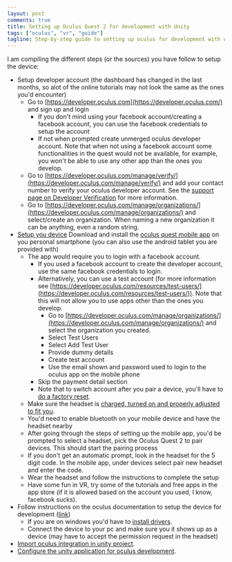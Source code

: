 ```yaml
---
layout: post
comments: true
title: Setting up Oculus Quest 2 for development with Unity
tags: ["oculus", "vr", "guide"]
tagline: Step-by-step guide to setting up oculus for development with unity.
---
```

I am compiling the different steps (or the sources) you have follow to setup the device:

- Setup developer account (the dashboard has changed in the last months, so alot of the online tutorials may not look the same as the ones you'd encounter)
    - Go to [https://developer.oculus.com](https://developer.oculus.com/) and sign up and login
        - If you don't mind using your facebook account/creating a facebook account, you can use the facebook credentials to setup the account
        - If not when prompted create unmerged oculus developer account. Note that when not using a facebook account some functionalities in the quest would not be available, for example, you won't be able to use any other app than the ones you develop.
    - Go to [https://developer.oculus.com/manage/verify/](https://developer.oculus.com/manage/verify/) and add your contact number to verify your oculus developer account. See the [support page on Developer Verification](https://developer.oculus.com/faqs#faq_343265393702048) for more information.
    - Go to [https://developer.oculus.com/manage/organizations/](https://developer.oculus.com/manage/organizations/) and select/create an organization. When naming a new organization it can be anything, even a random string.
- [Setup you device](https://www.youtube.com/watch?v=ZBSiZ5Pcjjg)
Download and install the [oculus quest mobile app](https://support.oculus.com/1178714089211378) on you personal smartphone (you can also use the android tablet you are provided with)
    - The app would require you to login with a facebook account. 
        - If you used a facebook account to create the developer account, use the same facebook credentials to login.
        - Alternatively, you can use a test account (for more information see [https://developer.oculus.com/resources/test-users/](https://developer.oculus.com/resources/test-users/)). Note that this will not allow you to use apps other than the ones you develop.
            - Go to [https://developer.oculus.com/manage/organizations/](https://developer.oculus.com/manage/organizations/) and select the organization you created. 
            - Select Test Users
            - Select Add Test User
            - Provide dummy details
            - Create test account
            - Use the email shown and password used to login to the oculus app on the mobile phone
        - Skip the payment detail section
        - Note that to switch account after you pair a device, you'll have to [do a factory reset](https://support.oculus.com/articles/fix-a-problem/troubleshoot-headsets-and-accessories/troubleshooting-factory-reset-quest-2/).
    - Make sure the headset is [charged, turned on and properly adjusted to fit you](https://support.oculus.com/526118881723537). 
    - You'd need to enable bluetooth on your mobile device and have the headset nearby
    - After going through the steps of setting up the mobile app, you'd be prompted to select a headset, pick the Oculus Quest 2 to pair devices. This should start the pairing process
    - If you don't get an automatic prompt, look in the headset for the 5 digit code. In the mobile app, under devices select pair new headset and enter the code.
    - Wear the headset and follow the instructions to complete the setup
    - Have some fun in VR, try some of the tutorials and free apps in the app store (if it is allowed based on the account you used, I know, facebook sucks).
- Follow instructions on the oculus documentation to setup the device for development ([link](https://developer.oculus.com/documentation/unity/unity-enable-device/))
    - If you are on windows you'd have to [install drivers](https://developer.oculus.com/documentation/unity/unity-enable-device/#enable-adb).
    - Connect the device to your pc and make sure you it shows up as a device (may have to accept the permission request in the headset)
- [Import oculus integration in unity project](https://developer.oculus.com/documentation/unity/unity-import/).
- [Configure the unity application for oculus development](https://developer.oculus.com/documentation/unity/unity-conf-settings/).
